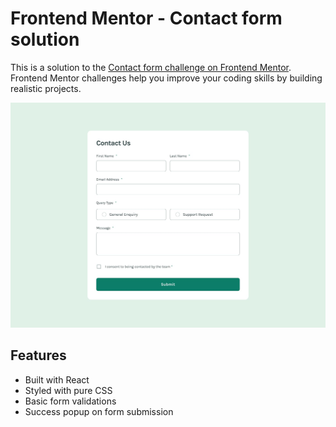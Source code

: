 # Frontend Mentor - Contact form solution

This is a solution to the [Contact form challenge on Frontend Mentor](https://www.frontendmentor.io/challenges/contact-form--G-hYlqKJj). Frontend Mentor challenges help you improve your coding skills by building realistic projects.

![Contact Form Screenshot](./src/assets/desktop-design.jpg)

## Features

- Built with React
- Styled with pure CSS
- Basic form validations
- Success popup on form submission
